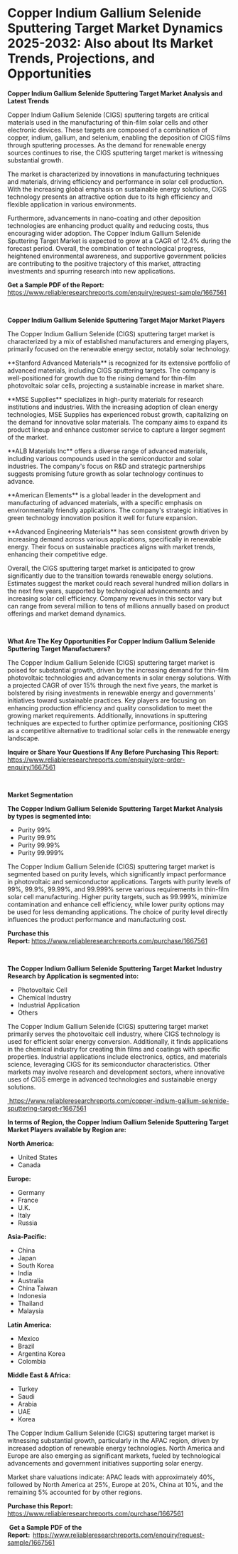 <p><h1>Copper Indium Gallium Selenide Sputtering Target Market Dynamics 2025-2032: Also about Its Market Trends, Projections, and Opportunities</h1></p><p><strong>Copper Indium Gallium Selenide Sputtering Target Market Analysis and Latest Trends</strong></p>
<p><p>Copper Indium Gallium Selenide (CIGS) sputtering targets are critical materials used in the manufacturing of thin-film solar cells and other electronic devices. These targets are composed of a combination of copper, indium, gallium, and selenium, enabling the deposition of CIGS films through sputtering processes. As the demand for renewable energy sources continues to rise, the CIGS sputtering target market is witnessing substantial growth. </p><p>The market is characterized by innovations in manufacturing techniques and materials, driving efficiency and performance in solar cell production. With the increasing global emphasis on sustainable energy solutions, CIGS technology presents an attractive option due to its high efficiency and flexible application in various environments. </p><p>Furthermore, advancements in nano-coating and other deposition technologies are enhancing product quality and reducing costs, thus encouraging wider adoption. The Copper Indium Gallium Selenide Sputtering Target Market is expected to grow at a CAGR of 12.4% during the forecast period. Overall, the combination of technological progress, heightened environmental awareness, and supportive government policies are contributing to the positive trajectory of this market, attracting investments and spurring research into new applications.</p></p>
<p><strong>Get a Sample PDF of the Report:&nbsp;</strong> <a href="https://www.reliableresearchreports.com/enquiry/request-sample/1667561?utm_campaign=3220&utm_medium=2&utm_source=Github&utm_content=ia&utm_term=18042025&utm_id=copper-indium-gallium-selenide-sputtering-target">https://www.reliableresearchreports.com/enquiry/request-sample/1667561</a></p>
<p>&nbsp;</p>
<p><strong>Copper Indium Gallium Selenide Sputtering Target Major Market Players</strong></p>
<p><p>The Copper Indium Gallium Selenide (CIGS) sputtering target market is characterized by a mix of established manufacturers and emerging players, primarily focused on the renewable energy sector, notably solar technology.</p><p>**Stanford Advanced Materials** is recognized for its extensive portfolio of advanced materials, including CIGS sputtering targets. The company is well-positioned for growth due to the rising demand for thin-film photovoltaic solar cells, projecting a sustainable increase in market share.</p><p>**MSE Supplies** specializes in high-purity materials for research institutions and industries. With the increasing adoption of clean energy technologies, MSE Supplies has experienced robust growth, capitalizing on the demand for innovative solar materials. The company aims to expand its product lineup and enhance customer service to capture a larger segment of the market.</p><p>**ALB Materials Inc** offers a diverse range of advanced materials, including various compounds used in the semiconductor and solar industries. The company's focus on R&D and strategic partnerships suggests promising future growth as solar technology continues to advance.</p><p>**American Elements** is a global leader in the development and manufacturing of advanced materials, with a specific emphasis on environmentally friendly applications. The company's strategic initiatives in green technology innovation position it well for future expansion.</p><p>**Advanced Engineering Materials** has seen consistent growth driven by increasing demand across various applications, specifically in renewable energy. Their focus on sustainable practices aligns with market trends, enhancing their competitive edge.</p><p>Overall, the CIGS sputtering target market is anticipated to grow significantly due to the transition towards renewable energy solutions. Estimates suggest the market could reach several hundred million dollars in the next few years, supported by technological advancements and increasing solar cell efficiency. Company revenues in this sector vary but can range from several million to tens of millions annually based on product offerings and market demand dynamics.</p></p>
<p>&nbsp;</p>
<p><strong>What Are The Key Opportunities For Copper Indium Gallium Selenide Sputtering Target Manufacturers?</strong></p>
<p><p>The Copper Indium Gallium Selenide (CIGS) sputtering target market is poised for substantial growth, driven by the increasing demand for thin-film photovoltaic technologies and advancements in solar energy solutions. With a projected CAGR of over 15% through the next five years, the market is bolstered by rising investments in renewable energy and governments’ initiatives toward sustainable practices. Key players are focusing on enhancing production efficiency and quality consolidation to meet the growing market requirements. Additionally, innovations in sputtering techniques are expected to further optimize performance, positioning CIGS as a competitive alternative to traditional solar cells in the renewable energy landscape.</p></p>
<p><strong>Inquire or Share Your Questions If Any Before Purchasing This Report:</strong> <a href="https://www.reliableresearchreports.com/enquiry/pre-order-enquiry/1667561?utm_campaign=3220&utm_medium=2&utm_source=Github&utm_content=ia&utm_term=18042025&utm_id=copper-indium-gallium-selenide-sputtering-target">https://www.reliableresearchreports.com/enquiry/pre-order-enquiry/1667561</a></p>
<p>&nbsp;</p>
<p><strong>Market Segmentation</strong></p>
<p><strong>The Copper Indium Gallium Selenide Sputtering Target Market Analysis by types is segmented into:</strong></p>
<p><ul><li>Purity 99%</li><li>Purity 99.9%</li><li>Purity 99.99%</li><li>Purity 99.999%</li></ul></p>
<p><p>The Copper Indium Gallium Selenide (CIGS) sputtering target market is segmented based on purity levels, which significantly impact performance in photovoltaic and semiconductor applications. Targets with purity levels of 99%, 99.9%, 99.99%, and 99.999% serve various requirements in thin-film solar cell manufacturing. Higher purity targets, such as 99.999%, minimize contamination and enhance cell efficiency, while lower purity options may be used for less demanding applications. The choice of purity level directly influences the product performance and manufacturing cost.</p></p>
<p><strong>Purchase this Report:&nbsp;</strong><a href="https://www.reliableresearchreports.com/purchase/1667561?utm_campaign=3220&utm_medium=2&utm_source=Github&utm_content=ia&utm_term=18042025&utm_id=copper-indium-gallium-selenide-sputtering-target">https://www.reliableresearchreports.com/purchase/1667561</a></p>
<p>&nbsp;</p>
<p><strong>The Copper Indium Gallium Selenide Sputtering Target Market Industry Research by Application is segmented into:</strong></p>
<p><ul><li>Photovoltaic Cell</li><li>Chemical Industry</li><li>Industrial Application</li><li>Others</li></ul></p>
<p><p>The Copper Indium Gallium Selenide (CIGS) sputtering target market primarily serves the photovoltaic cell industry, where CIGS technology is used for efficient solar energy conversion. Additionally, it finds applications in the chemical industry for creating thin films and coatings with specific properties. Industrial applications include electronics, optics, and materials science, leveraging CIGS for its semiconductor characteristics. Other markets may involve research and development sectors, where innovative uses of CIGS emerge in advanced technologies and sustainable energy solutions.</p></p>
<p><a href="https://www.reliableresearchreports.com/copper-indium-gallium-selenide-sputtering-target-r1667561?utm_campaign=3220&utm_medium=2&utm_source=Github&utm_content=ia&utm_term=18042025&utm_id=copper-indium-gallium-selenide-sputtering-target">&nbsp;https://www.reliableresearchreports.com/copper-indium-gallium-selenide-sputtering-target-r1667561</a></p>
<p><strong>In terms of Region, the Copper Indium Gallium Selenide Sputtering Target Market Players available by Region are:</strong></p>
<p>
    <p> <strong> North America: </strong>
        <ul>
            <li>United States</li>
            <li>Canada</li>
        </ul>
        </p> 
    <p> <strong> Europe: </strong>
        <ul>
            <li>Germany</li>
            <li>France</li>
            <li>U.K.</li>
            <li>Italy</li>
            <li>Russia</li>
        </ul>
        </p> 
    <p> <strong> Asia-Pacific: </strong>
        <ul>
            <li>China</li>
            <li>Japan</li>
            <li>South Korea</li>
            <li>India</li>
            <li>Australia</li>
            <li>China Taiwan</li>
            <li>Indonesia</li>
            <li>Thailand</li>
            <li>Malaysia</li>
        </ul>
        </p> 
    <p> <strong> Latin America: </strong>
        <ul>
            <li>Mexico</li>
            <li>Brazil</li>
            <li>Argentina Korea</li>
            <li>Colombia</li>
        </ul>
        </p> 
    <p> <strong> Middle East & Africa: </strong>
        <ul>
            <li>Turkey</li>
            <li>Saudi</li>
            <li>Arabia</li>
            <li>UAE</li>
            <li>Korea</li>
        </ul>
    </p>
    </p>
<p><p>The Copper Indium Gallium Selenide (CIGS) sputtering target market is witnessing substantial growth, particularly in the APAC region, driven by increased adoption of renewable energy technologies. North America and Europe are also emerging as significant markets, fueled by technological advancements and government initiatives supporting solar energy. </p><p>Market share valuations indicate: APAC leads with approximately 40%, followed by North America at 25%, Europe at 20%, China at 10%, and the remaining 5% accounted for by other regions.</p></p>
<p><strong>Purchase this Report: </strong><a href="https://www.reliableresearchreports.com/purchase/1667561?utm_campaign=3220&utm_medium=2&utm_source=Github&utm_content=ia&utm_term=18042025&utm_id=copper-indium-gallium-selenide-sputtering-target">https://www.reliableresearchreports.com/purchase/1667561</a></p>
<p>&nbsp;<strong>Get a Sample PDF of the Report:&nbsp;&nbsp;</strong><a href="https://www.reliableresearchreports.com/enquiry/request-sample/1667561?utm_campaign=3220&utm_medium=2&utm_source=Github&utm_content=ia&utm_term=18042025&utm_id=copper-indium-gallium-selenide-sputtering-target">https://www.reliableresearchreports.com/enquiry/request-sample/1667561</a></p>
<p><strong></strong></p>
<p><p></p><p></p><p></p></p>